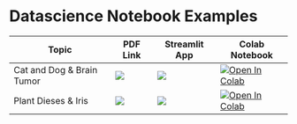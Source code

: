 # Datascience Notebook Examples

| Topic            | PDF Link                                                                                                                                     | Streamlit App                                                                                      | Colab Notebook                                                                                                                                           |
|------------------|----------------------------------------------------------------------------------------------------------------------------------------------|------------------------------------------------------------------------------------------------------|-----------------------------------------------------------------------------------------------------------------------------------------------------------|
| Cat and Dog & Brain Tumor  | <a href="PDF_LINK_HERE" target="_parent"><img src="https://img.shields.io/badge/Open in PDF-%23FF0000.svg?style=flat-square&logo=adobe&logoColor=white"/></a> | <a href="STREAMLIT_LINK_HERE" target="_parent"><img src="https://static.streamlit.io/badges/streamlit_badge_black_white.svg"/></a> | <a href="https://colab.research.google.com/drive/1IxDw8zUoFc46KSo9yz8Wc9wKj3Z_fefs?usp=sharing" target="_parent"><img src="https://colab.research.google.com/assets/colab-badge.svg" alt="Open In Colab"/></a> |
| Plant Dieses & Iris  | <a href="PDF_LINK_HERE" target="_parent"><img src="https://img.shields.io/badge/Open in PDF-%23FF0000.svg?style=flat-square&logo=adobe&logoColor=white"/></a> | <a href="STREAMLIT_LINK_HERE" target="_parent"><img src="https://static.streamlit.io/badges/streamlit_badge_black_white.svg"/></a> | <a href="https://colab.research.google.com/drive/10kAZM9wyioe7s-VCNAEmt3PVwGLUA-3G?usp=sharing" target="_parent"><img src="https://colab.research.google.com/assets/colab-badge.svg" alt="Open In Colab"/></a> |
